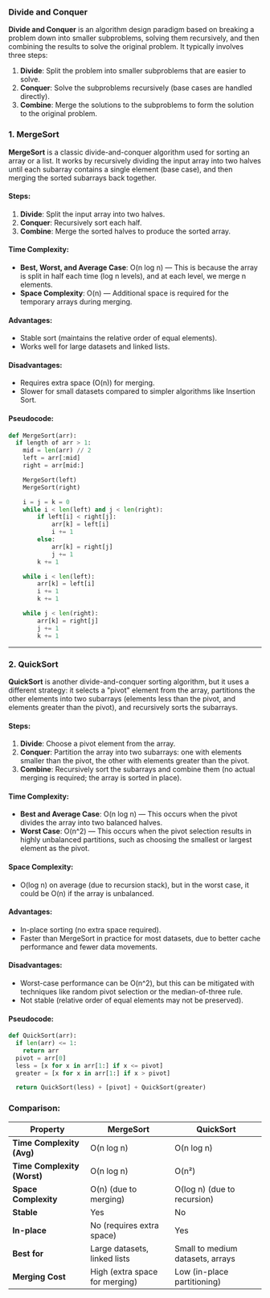 ### Divide and Conquer

**Divide and Conquer** is an algorithm design paradigm based on breaking a problem down into smaller subproblems, solving them recursively, and then combining the results to solve the original problem. It typically involves three steps:

1. **Divide**: Split the problem into smaller subproblems that are easier to solve.
2. **Conquer**: Solve the subproblems recursively (base cases are handled directly).
3. **Combine**: Merge the solutions to the subproblems to form the solution to the original problem.

### 1. MergeSort

**MergeSort** is a classic divide-and-conquer algorithm used for sorting an array or a list. It works by recursively dividing the input array into two halves until each subarray contains a single element (base case), and then merging the sorted subarrays back together.

#### Steps:
1. **Divide**: Split the input array into two halves.
2. **Conquer**: Recursively sort each half.
3. **Combine**: Merge the sorted halves to produce the sorted array.

#### Time Complexity:
- **Best, Worst, and Average Case**: O(n log n) — This is because the array is split in half each time (log n levels), and at each level, we merge n elements.
- **Space Complexity**: O(n) — Additional space is required for the temporary arrays during merging.

#### Advantages:
- Stable sort (maintains the relative order of equal elements).
- Works well for large datasets and linked lists.

#### Disadvantages:
- Requires extra space (O(n)) for merging.
- Slower for small datasets compared to simpler algorithms like Insertion Sort.

#### Pseudocode:
```python
def MergeSort(arr):
  if length of arr > 1:
    mid = len(arr) // 2
    left = arr[:mid]
    right = arr[mid:]

    MergeSort(left)
    MergeSort(right)

    i = j = k = 0
    while i < len(left) and j < len(right):
        if left[i] < right[j]:
            arr[k] = left[i]
            i += 1
        else:
            arr[k] = right[j]
            j += 1
        k += 1

    while i < len(left):
        arr[k] = left[i]
        i += 1
        k += 1

    while j < len(right):
        arr[k] = right[j]
        j += 1
        k += 1
```

---

### 2. QuickSort

**QuickSort** is another divide-and-conquer sorting algorithm, but it uses a different strategy: it selects a "pivot" element from the array, partitions the other elements into two subarrays (elements less than the pivot, and elements greater than the pivot), and recursively sorts the subarrays.

#### Steps:
1. **Divide**: Choose a pivot element from the array.
2. **Conquer**: Partition the array into two subarrays: one with elements smaller than the pivot, the other with elements greater than the pivot.
3. **Combine**: Recursively sort the subarrays and combine them (no actual merging is required; the array is sorted in place).

#### Time Complexity:
- **Best and Average Case**: O(n log n) — This occurs when the pivot divides the array into two balanced halves.
- **Worst Case**: O(n^2) — This occurs when the pivot selection results in highly unbalanced partitions, such as choosing the smallest or largest element as the pivot.

#### Space Complexity:
- O(log n) on average (due to recursion stack), but in the worst case, it could be O(n) if the array is unbalanced.

#### Advantages:
- In-place sorting (no extra space required).
- Faster than MergeSort in practice for most datasets, due to better cache performance and fewer data movements.

#### Disadvantages:
- Worst-case performance can be O(n^2), but this can be mitigated with techniques like random pivot selection or the median-of-three rule.
- Not stable (relative order of equal elements may not be preserved).

#### Pseudocode:
```python
def QuickSort(arr):
  if len(arr) <= 1:
    return arr
  pivot = arr[0]
  less = [x for x in arr[1:] if x <= pivot]
  greater = [x for x in arr[1:] if x > pivot]

  return QuickSort(less) + [pivot] + QuickSort(greater)
```

### Comparison:

| Property         | MergeSort                          | QuickSort                        |
|------------------|------------------------------------|----------------------------------|
| **Time Complexity (Avg)** | O(n log n)                       | O(n log n)                       |
| **Time Complexity (Worst)** | O(n log n)                       | O(n²)                            |
| **Space Complexity** | O(n) (due to merging)              | O(log n) (due to recursion)      |
| **Stable**        | Yes                                | No                               |
| **In-place**      | No (requires extra space)          | Yes                              |
| **Best for**      | Large datasets, linked lists       | Small to medium datasets, arrays |
| **Merging Cost**  | High (extra space for merging)     | Low (in-place partitioning)      |
